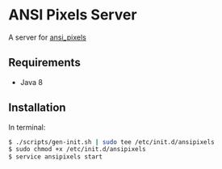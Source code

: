 ANSI Pixels Server
====================

A server for [ansi_pixels][]


Requirements
--------------

* Java 8


Installation
---------------

In terminal:

~~~~~~~~~~~~~~~~~~~~~~~~~~bash
$ ./scripts/gen-init.sh | sudo tee /etc/init.d/ansipixels
$ sudo chmod +x /etc/init.d/ansipixels
$ service ansipixels start
~~~~~~~~~~~~~~~~~~~~~~~~~~


[ansi_pixels]: https://kui.github.io/ansi_pixels
